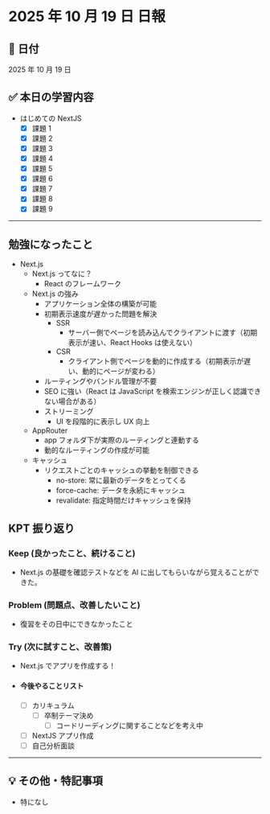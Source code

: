 # 2025 年 10 月 19 日 日報

## 📅 日付

2025 年 10 月 19 日

## ✅ 本日の学習内容

- はじめての NextJS
  - [x] 課題 1
  - [x] 課題 2
  - [x] 課題 3
  - [x] 課題 4
  - [x] 課題 5
  - [x] 課題 6
  - [x] 課題 7
  - [x] 課題 8
  - [x] 課題 9

---

## 勉強になったこと

- Next.js
  - Next.js ってなに？
    - React のフレームワーク
  - Next.js の強み
    - アプリケーション全体の構築が可能
    - 初期表示速度が遅かった問題を解決
      - SSR
        - サーバー側でページを読み込んでクライアントに渡す（初期表示が速い、React Hooks は使えない）
      - CSR
        - クライアント側でページを動的に作成する（初期表示が遅い、動的にページが変わる）
    - ルーティングやバンドル管理が不要
    - SEO に強い（React は JavaScript を検索エンジンが正しく認識できない場合がある）
    - ストリーミング
      - UI を段階的に表示し UX 向上
  - AppRouter
    - app フォルダ下が実際のルーティングと連動する
    - 動的なルーティングの作成が可能
  - キャッシュ
    - リクエストごとのキャッシュの挙動を制御できる
      - no-store: 常に最新のデータをとってくる
      - force-cache: データを永続にキャッシュ
      - revalidate: 指定時間だけキャッシュを保持

## KPT 振り返り

### Keep (良かったこと、続けること)

- Next.js の基礎を確認テストなどを AI に出してもらいながら覚えることができた。

### Problem (問題点、改善したいこと)

- 復習をその日中にできなかったこと

### Try (次に試すこと、改善策)

- Next.js でアプリを作成する！

- #### 今後やることリスト
  - [ ] カリキュラム
    - [ ] 卒制テーマ決め
      - [ ] コードリーディングに関することなどを考え中
  - [ ] NextJS アプリ作成
  - [ ] 自己分析面談

---

## 💡 その他・特記事項

- 特になし
